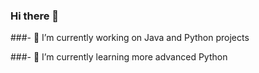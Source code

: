 ### Hi there 👋


###- 🔭 I’m currently working on Java and Python projects


###- 🌱 I’m currently learning more advanced Python

